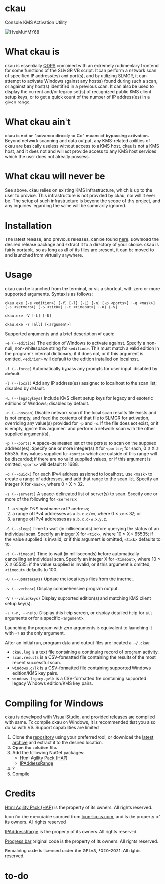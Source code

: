 # ckau
Console KMS Activation Utility

![HveMuYMY68](https://user-images.githubusercontent.com/60903639/107022007-b452af00-6759-11eb-96d1-bf7ece664d1d.gif)

# What ckau is
ckau is essentially [QDPS](https://github.com/zzragnar0kzz/qdps) combined with an extremely rudimentary frontend for some functions of the SLMGR VB script. It can perform a network scan of specified IP address(es) and port(s), and by utilizing SLMGR, it can attempt to activate Windows against any host(s) found during such a scan, or against any host(s) identified in a previous scan. It can also be used to display the current and/or legacy set(s) of recognized public KMS client setup keys, or to get a quick count of the number of IP address(es) in a given range.

# What ckau ain't
ckau is not an "advance directly to Go" means of bypassing activation. Beyond network scanning and data output, any KMS-related abilities of ckau are basically useless without access to a KMS host. ckau is not a KMS host, and it does not and will not provide access to any KMS host services which the user does not already possess.

# What ckau will never be
See above. ckau relies on existing KMS infrastructure, which is up to the user to provide. This infrastructure is not provided by ckau, nor will it ever be. The setup of such infrastructure is beyond the scope of this project, and any inquiries regarding the same will be summarily ignored.

# Installation
The latest release, and previous releases, can be found [here](https://github.com/zzragnar0kzz/ckau/releases). Download the desired release package and extract it to a directory of your choice. ckau is fairly portable, so as long as all of its files are present, it can be moved to and launched from virtually anywhere.

# Usage
ckau can be launched from the terminal, or via a shortcut, with zero or more supported arguments. Syntax is as follows:

`ckau.exe [-e <edition>] [-f] [-l] [-L] [-n] [-p <ports>] [-q <mask>] [-s <servers>] [-S <tick>] [-t <timeout>] [-U] [-v]`

`ckau.exe -V [-L] [-U]`

`ckau.exe -? [all] [<argument>]`

Supported arguments and a brief description of each:

`-e (--edition)` The edition of Windows to activate against. Specify a non-null, non-whitespace string for `<edition>`. This must match a valid edition in the program's internal dictionary; if it does not, or if this argument is omitted, `<edition>` will default to the edition installed on localhost.

`-f (--force)` Automatically bypass any prompts for user input; disabled by default.

`-l (--local)` Add any IP address(es) assigned to localhost to the scan list; disabled by default.

`-L (--legacykeys)` Include KMS client setup keys for legacy and esoteric editions of Windows; disabled by default.

`-n (--noscan)` Disable network scan if the local scan results file exists and is not empty, and feed the contents of that file to SLMGR for activation, overriding any value(s) provided for `-p` and `-s`. If the file does not exist, or it is empty, ignore this argument and perform a network scan with the other supplied argument(s).

`-p (--ports)` A space-delineated list of the port(s) to scan on the supplied address(es). Specify one or more integer(s) X for `<ports>`; for each, 0 ≤ X ≤ 65535. Any  values supplied for `<ports>` which are outside of this range will be discarded; if there are no valid supplied values, or if this argument is omitted, `<ports>` will default to 1688.

`-q (--quick)` For each IPv4 address assigned to localhost, use `<mask>` to create a range of addresses, and add that range to the scan list. Specify an integer X for `<mask>`, where 0 ≤ X ≤ 32.

`-s (--servers)` A space-delineated list of server(s) to scan. Specify one or more of the following for `<servers>`:
1. a single DNS hostname or IP address;
2. a range of IPv4 addresses as `a.b.c.d/xx`, where 0 ≤ `xx` ≤ 32; or
3. a range of IPv4 addresses as `a.b.c.d-w.x.y.z`.

`-S (--sleep)` Time to wait (in milliseconds) before querying the status of an individual scan. Specify an integer X for `<tick>`, where 10 ≤ X ≤ 65535; if the value supplied is invalid, or if this argument is omitted, `<tick>` defaults to 10.

`-t (--timeout)` Time to wait (in milliseconds) before automatically cancelling an individual scan. Specify an integer X for `<timeout>`, where 10 ≤ X ≤ 65535; if the value supplied is invalid, or if this argument is omitted, `<timeout>` defaults to 100.

`-U (--updatekeys)` Update the local keys files from the Internet.

`-v (--verbose)` Display comprehensive program output.

`-V (--validkeys)` Display supported edition(s) and matching KMS client setup key(s).

`-? (-h, --help)` Display this help screen, or display detailed help for `all` arguments or for a specific `<argument>`.

Launching the program with zero arguments is equivalent to launching it with `-?` as the only argument.

After an initial run, program data and output files are located at `~/.ckau`:
- `ckau.log` is a text file containing a continuing record of program activity.
- `scan.results` is a CSV-formatted file containing the results of the most recent successful scan.
- `windows.gvlk` is a CSV-formatted file containing supported Windows edition/KMS key pairs.
- `windows-legacy.gvlk` is a CSV-formatted file containing supported legacy Windows edition/KMS key pairs.


# Compiling for Windows
ckau is developed with Visual Studio, and provided [releases](https://github.com/zzragnar0kzz/ckau/releases) are compiled with same. To compile ckau on Windows, it is recommended that you also do so with VS. Support capabilities are limited.
1. Clone the [repository](https://github.com/zzragnar0kzz/ckau.git) using your preferred tool, or download the [latest archive](https://github.com/zzragnar0kzz/ckau/archive/main.zip) and extract it to the desired location.
2. Open the solution file.
3. Add the following NuGet packages:
    - [Html Agility Pack (HAP)](https://html-agility-pack.net/)
    - [IPAddressRange](https://github.com/jsakamoto/ipaddressrange)
4. ?
5. Compile


# Credits
[Html Agility Pack (HAP)](https://html-agility-pack.net/) is the property of its owners. All rights reserved.

Icon for the executable sourced from [icon-icons.com](https://icon-icons.com/icon/cow-face/98730), and is the property of its owners. All rights reserved.

[IPAddressRange](https://github.com/jsakamoto/ipaddressrange) is the property of its owners. All rights reserved.

[Progress bar](https://gist.github.com/DanielSWolf/0ab6a96899cc5377bf54) original code is the property of its owners. All rights reserved.

Remaining code is licensed under the GPLv3, 2020-2021. All rights reserved.


# to-do

